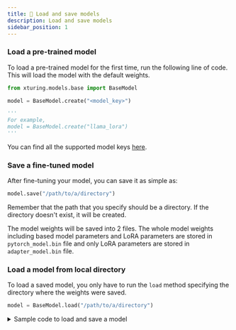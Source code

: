 ```yaml
---
title: 💾 Load and save models
description: Load and save models
sidebar_position: 1
---
```


<!-- # Load and Save models -->

<!-- ## BaseModel class -->
### Load a pre-trained model

To load a pre-trained model for the first time, run the following line of code. This will load the model with the default weights.

```python
from xturing.models.base import BaseModel

model = BaseModel.create("<model_key>")

'''
For example,
model = BaseModel.create("llama_lora")
'''
```
You can find all the supported model keys [here](/supported_models).

### Save a fine-tuned model

After fine-tuning your model, you can save it as simple as:

```python
model.save("/path/to/a/directory")
```

Remember that the path that you specify should be a directory. If the directory doesn't exist, it will be created.

The model weights will be saved into 2 files. The whole model weights including based model parameters and LoRA parameters are stored in `pytorch_model.bin` file and only LoRA parameters are stored in `adapter_model.bin` file.

### Load a model from local directory

To load a saved model, you only have to run the `load` method specifying the directory where the weights were saved.

```python
model = BaseModel.load("/path/to/a/directory")
```

<details>
<summary>Sample code to load and save a model</summary>

```python
from xturing.models.base import BaseModel

## Load the model
model = BaseModel.create("llama_lora")

# Save the model
model.save("/path/to/a/directory")

## Load the fine-tuned model
finetuned_model = BaseModel.load("/path/to/a/directory")
```
</details>

<!-- ## Load Supported Model

The `BaseModel` is the easiest way use an off-the-shelf supported model for inference and fine-tuning.
You can use `BaseModel` to load from a wide-range of supported models, the list of which is mentioned [here](/supported_models).


In this guide, we will be using `BaseModel` to fine-tune __LLaMA 7B__ on the __Alpaca dataset__ using __LoRA__ technique.

Start by downloading the Alpaca dataset from [here](https://d33tr4pxdm6e2j.cloudfront.net/public_content/tutorials/datasets/alpaca_data.zip) and extract it to a folder. We will load this dataset using the `InstructionDataset` class.

```python
from xturing.datasets import InstructionDataset

dataset_path = './alpaca_data'

dataset = InstructionDataset(dataset_path)
```

Next, initialize the model.
We can also load the LLaMA model without _LoRA_ initiliazation or load one of the other models supported by xTuring. Look at the [supported models](/#basemodel) section for more details.

```python
from xturing.models import BaseModel

# choose a model 
model_name = 'llama_lora'

model = BaseModel.create(model_name)
```

To fine-tune the model on the loaded dataset, we will use the default configuration for the fine-tuning.

```python
model.finetune(dataset=dataset)
```

Let's test our fine-tuned model, and make some inference.

```python
output = model.generate(texts=["Why LLM models are becoming so important?"])
```
Print the `output` variable to see the results.

Next, we need to save our fine-tuned model using the `.save()` method. We will send the path of the directory as parameter to the method to save the fine-tuned model.

```python
finetuned_model_path = 'llama_lora_finetuned'

model.save(finetuned_model_path)
```

We can also see our model(s) in action with a beautiful UI by launchung the playground locally.

```python
from xturing.ui.playground import Playground

Playground().launch()
``` -->
